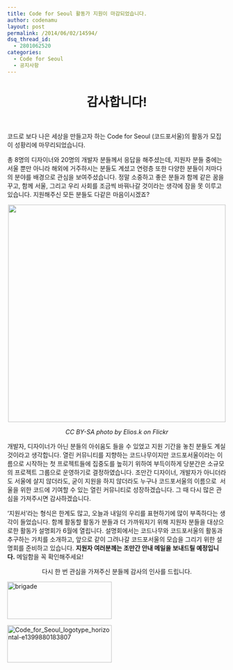 ```yaml
---
title: Code for Seoul 활동가 지원이 마감되었습니다.
author: codenamu
layout: post
permalink: /2014/06/02/14594/
dsq_thread_id:
  - 2801062520
categories:
  - Code for Seoul
  - 공지사항
---
```

<h1 style="text-align: center">
  감사합니다!
</h1>

&nbsp;

코드로 보다 나은 세상을 만들고자 하는 Code for Seoul (코드포서울)의 활동가 모집이 성황리에 마무리되었습니다.

총 8명의 디자이너와 20명의 개발자 분들께서 응답을 해주셨는데, 지원자 분들 중에는 서울 뿐만 아니라 해외에 거주하시는 분들도 계셨고 연령층 또한 다양한 분들이 저마다의 분야를 배경으로 관심을 보여주셨습니다. 정말 소중하고 좋은 분들과 함께 같은 꿈을 꾸고, 함께 서울, 그리고 우리 사회를 조금씩 바꿔나갈 것이라는 생각에 잠을 못 이루고 있습니다. 지원해주신 모든 분들도 다같은 마음이시겠죠?

<p style="text-align: center">
  <a href="http://www.fotopedia.com/items/flickr-3581345516"><img alt="" src="http://i.images.cdn.fotopedia.com/flickr-3581345516-original/London/Boroughs/Inner_London/X_-_Islington/Churches/Union_Chapel_Islington/Thank_YOU.jpg" width="500px" /></a>
</p>

<p style="text-align: center">
  <em>CC BY-SA photo by Elios.k on Flickr</em>
</p>

개발자, 디자이너가 아닌 분들의 아쉬움도 들을 수 있었고 지원 기간을 놓친 분들도 계실 것이라고 생각합니다. 열린 커뮤니티를 지향하는 코드나무이지만 코드포서울이라는 이름으로 시작하는 첫 프로젝트들에 집중도를 높히기 위하여 부득이하게 당분간은 소규모의 프로젝트 그룹으로 운영하기로 결정하였습니다. 조만간 디자이너, 개발자가 아니더라도 서울에 살지 않더라도, 굳이 지원을 하지 않더라도 누구나 코드포서울의 이름으로  서울을 위한 코드에 기여할 수 있는 열린 커뮤니티로 성장하겠습니다. 그 때 다시 많은 관심을 가져주시면 감사하겠습니다.

&#8216;지원서&#8217;라는 형식은 한계도 많고, 오늘과 내일의 우리를 표현하기에 많이 부족하다는 생각이 들었습니다. 함께 활동할 활동가 분들과 더 가까워지기 위해 지원자 분들을 대상으로한 활동가 설명회가 6월에 열립니다. 설명회에서는 코드나무와 코드포서울의 활동과 추구하는 가치를 소개하고, 앞으로 같이 그려나갈 코드포서울의 모습을 그리기 위한 설명회를 준비하고 있습니다. **지원자 여러분께는 조만간 안내 메일을 보내드릴 예정입니다.** 메일함을 꼭 확인해주세요!

<p style="text-align: center">
  다시 한 번 관심을 가져주신 분들께 감사의 인사를 드립니다.
</p>

<img class="wp-image-14522 alignright" alt="brigade" src="http://codenamu.org/wp-content/uploads/2014/05/brigade-300x107.png" width="240" height="86" />

[<img class="wp-image-14524 alignleft" alt="Code_for_Seoul_logotype_horizontal-e1399880183807" src="http://codenamu.org/wp-content/uploads/2014/05/Code_for_Seoul_logotype_horizontal-e1399880183807-300x108.png" width="240" height="86" />][1]

 [1]: http://codenamu.org/wp-content/uploads/2014/05/Code_for_Seoul_logotype_horizontal-e1399880183807.png